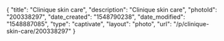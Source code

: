 {
    "title": "Clinique skin care",
    "description": "Clinique skin care",
    "photoId": "200338297",
    "date_created": "1548790238",
    "date_modified": "1548887085",
    "type": "captivate",
    "layout": "photo",
    "url": "\/p\/clinique-skin-care\/200338297"
}